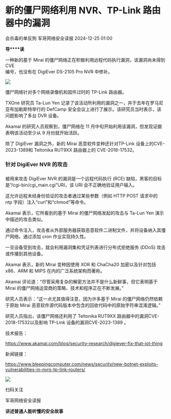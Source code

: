 #  新的僵尸网络利用 NVR、TP-Link 路由器中的漏洞   
会杀毒的单反狗  军哥网络安全读报   2024-12-25 01:00  
  
**导****读**  
  
  
  
一种新的基于 Mirai 的僵尸网络正在积极利用远程代码执行漏洞，该漏洞尚未得到  
CVE  
编号，也没有在 DigiEver DS-2105 Pro NVR 中修补。  
  
![](https://mmbiz.qpic.cn/mmbiz_jpg/AnRWZJZfVaEODJ4BJZ33A6xhOibOvWNnfS0ibPia3ia1AVkAibHeSb9ANfmcLyyqLbe9W1AtCibymWQEgnL7IM1jehDw/640?wx_fmt=jpeg&from=appmsg "")  
  
  
僵尸网络针对多个网络录像机和固件过时的 TP-Link 路由器。  
  
  
TXOne 研究员 Ta-Lun Yen 记录了该活动所利用的漏洞之一，并于去年在罗马尼亚布加勒斯特举行的 DefCamp 安全会议上进行了展示。该研究员当时表示，该问题影响了多台 DVR 设备。  
  
  
Akamai 的研究人员观察到，僵尸网络在 11 月中旬开始利用该漏洞，但发现证据表明该活动至少从 9 月份就开始活跃。  
  
  
除了 DigiEver 漏洞之外，新的 Mirai 恶意软件变种还针对TP-Link 设备上的CVE-2023-1389和 Teltonika RUT9XX 路由器上的 CVE-2018-17532。  
  
### 针对 DigiEver NVR 的攻击  
###   
  
被用来攻击 DigiEver NVR 的漏洞是一个远程代码执行 (RCE) 缺陷，黑客的目标是“/cgi-bin/cgi_main.cgi”URI，该 URI 会不正确地验证用户输入。  
  
  
这允许远程未经身份验证的攻击者通过某些参数（例如 HTTP POST 请求中的 ntp 字段）注入“curl”和“chmod”等命令。  
  
  
Akamai 表示，它所看到的基于 Mirai 的僵尸网络发起的攻击与 Ta-Lun Yen 演示中描述的攻击类似。  
  
  
通过命令注入，攻击者从外部服务器获取恶意软件二进制文件，并将设备纳入其僵尸网络。通过添加 cron 作业实现持久性。  
  
  
一旦设备受到攻击，就会利用漏洞集和凭证列表进行分布式拒绝服务 (DDoS) 攻击或传播到其他设备。  
  
  
Akamai 表示，新的 Mirai 变种因使用 XOR 和 ChaCha20 加密以及针对包括 x86、ARM 和 MIPS 在内的广泛系统架构而著称。  
  
  
Akamai 评论道：“尽管采用复杂的解密方法并不是什么新鲜事，但它表明基于 Mirai 的僵尸网络运营商的策略、技术和程序正在不断发展。”  
  
  
研究人员表示：“这一点尤其值得注意，因为许多基于 Mirai 的僵尸网络仍然依赖于原始 Mirai 恶意软件源代码版本中包含的回收代码中的原始字符串混淆逻辑。”  
  
  
研究人员指出，该僵尸网络还利用了 Teltonika RUT9XX 路由器中的漏洞CVE-2018-17532以及影响 TP-Link 设备的漏洞CVE-2023-1389 。  
  
  
技术报告：  
  
https://www.akamai.com/blog/security-research/digiever-fix-that-iot-thing  
  
  
新闻链接：  
  
https://www.bleepingcomputer.com/news/security/new-botnet-exploits-vulnerabilities-in-nvrs-tp-link-routers/  
  
![](https://mmbiz.qpic.cn/mmbiz_jpg/AnRWZJZfVaGC3gsJClsh4Fia0icylyBEnBywibdbkrLLzmpibfdnf5wNYzEUq2GpzfedMKUjlLJQ4uwxAFWLzHhPFQ/640?wx_fmt=jpeg "")  
  
扫码关注  
  
军哥网络安全读报  
  
**讲述普通人能听懂的安全故事**  
  

